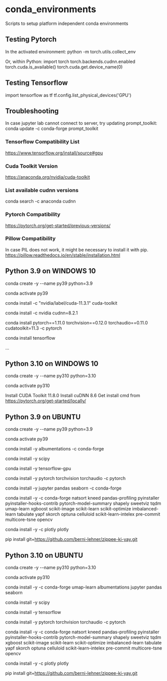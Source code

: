# conda_environments
Scripts to setup platform independent conda environments

## Testing Pytorch
In the activated environment:
  python -m torch.utils.collect_env  

Or, within Python:
  import torch
  torch.backends.cudnn.enabled
  torch.cuda.is_available()
  torch.cuda.get.device_name(0)

## Testing Tensorflow
  import tensorflow as tf
  tf.config.list_physical_devices('GPU')

## Troubleshooting
In case jupyter lab cannot connect to server, try updating prompt_toolkit:  
  conda update -c conda-forge prompt_toolkit

### Tensorflow Compatibility List
https://www.tensorflow.org/install/source#gpu

### Cuda Toolkit Version
https://anaconda.org/nvidia/cuda-toolkit

### List available cudnn versions
  conda search -c anaconda cudnn

### Pytorch Compatibility
https://pytorch.org/get-started/previous-versions/


### Pillow Compatibility
In case PIL does not work, it might be necessary to install it with pip.  
https://pillow.readthedocs.io/en/stable/installation.html


## Python 3.9 on WINDOWS 10
  conda create -y --name py39 python=3.9
  
  conda activate py39
  
  conda install -c "nvidia/label/cuda-11.3.1" cuda-toolkit
  
  conda install -c nvidia cudnn=8.2.1
  
  conda install pytorch==1.11.0 torchvision==0.12.0 torchaudio==0.11.0 cudatoolkit=11.3 -c pytorch
  
  conda install tensorflow

...


## Python 3.10 on WINDOWS 10
conda create -y --name py310 python=3.10

conda activate py310

Install CUDA Toolkit 11.8.0
Install cuDNN 8.6
Get install cmd from https://pytorch.org/get-started/locally/



## Python 3.9 on UBUNTU
conda create -y --name py39 python=3.9

conda activate py39

conda install -y albumentations -c conda-forge

conda install -y scipy

conda install -y tensorflow-gpu

conda install -y pytorch torchvision torchaudio -c pytorch

conda install -y jupyter pandas seaborn -c conda-forge

conda install -y -c conda-forge natsort kneed pandas-profiling pyinstaller pyinstaller-hooks-contrib pytorch-model-summary shapely sweetviz tqdm umap-learn xgboost scikit-image scikit-learn scikit-optimize imbalanced-learn tabulate yapf skorch optuna celluloid scikit-learn-intelex pre-commit multicore-tsne opencv

conda install -y -c plotly plotly

pip install git+https://github.com/berni-lehner/zippee-ki-yay.git


## Python 3.10 on UBUNTU
conda create -y --name py310 python=3.10

conda activate py310

conda install -y -c conda-forge umap-learn albumentations jupyter pandas seaborn

conda install -y scipy

conda install -y tensorflow

conda install -y pytorch torchvision torchaudio -c pytorch


conda install -y -c conda-forge natsort kneed pandas-profiling pyinstaller pyinstaller-hooks-contrib pytorch-model-summary shapely sweetviz tqdm xgboost scikit-image scikit-learn scikit-optimize imbalanced-learn tabulate yapf skorch optuna celluloid scikit-learn-intelex pre-commit multicore-tsne opencv

conda install -y -c plotly plotly

pip install git+https://github.com/berni-lehner/zippee-ki-yay.git
